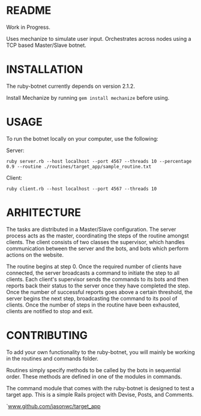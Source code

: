 # README #

Work in Progress.

Uses mechanize to simulate user input. Orchestrates across nodes using a TCP based Master/Slave botnet.

# INSTALLATION #
The ruby-botnet currently depends on version 2.1.2.

Install Mechanize by running `gem install mechanize` before using.

# USAGE #

To run the botnet locally on your computer, use the following:

Server:

`ruby server.rb --host localhost --port 4567 --threads 10 --percentage 0.9 --routine ./routines/target_app/sample_routine.txt`

Client: 

`ruby client.rb --host localhost --port 4567 --threads 10`

# ARHITECTURE #

The tasks are distributed in a Master/Slave configuration. The server process acts as the master, coordinating the steps of the routine amongst clients. The client consists of two classes the supervisor, which handles communication between the server and the bots, and bots which perform actions on the website.

The routine begins at step 0. Once the required number of clients have connected, the server broadcasts a command to initiate the step to all clients. Each client's supervisor sends the commands to its bots and then reports back their status to the server once they have completed the step. Once the number of successful reports goes above a certain threshold, the server begins the next step, broadcasting the command to its pool of clients. Once the number of steps in the routine have been exhausted, clients are notified to stop and exit.

# CONTRIBUTING #
To add your own functionality to the ruby-botnet, you will mainly be working in the routines and commands folder.

Routines simply specify methods to be called by the bots in sequential order. These methods are defined in one of the modules in commands.

The command module that comes with the ruby-botnet is designed to test a target app. This is a simple Rails project with Devise, Posts, and Comments.

`www.github.com/jasonwc/target_app